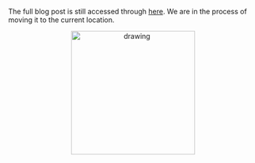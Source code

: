 The full blog post is still accessed through [here](https://www.1onepsilon.com/single-post/2018/11/10/Introducing-MATH-TEACHERS-CODE). We are in the process of moving it to the current location.


<center>
 <img class = "blog-inline-image" src="https://es-app.com/assets/QQQQ.jpg" alt="drawing" width="250px"/>
</center> 